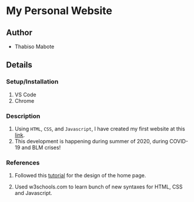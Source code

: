 # My Personal Website

## Author

- Thabiso Mabote

## Details

### Setup/Installation

1. VS Code
2. Chrome

### Description

1. Using `HTML`, `CSS`, and `Javascript`, I have created my first website at this [link](https://mabote1.github.io/maboterobertthabiso/).
2. This development is happening during summer of 2020, during COVID-19 and BLM crises!

### References

1. Followed this [tutorial](https://www.youtube.com/watch?v=5bMdjkfvONE&t=1s) for the design of the home page.

2. Used w3schools.com to learn bunch of new syntaxes for HTML, CSS and Javascript.